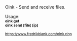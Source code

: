 Oink - Send and receive files.

Usage:\
<small><strong>oink get\
oink send [file] [ip]</strong></small>

<small>https://www.fredrikblank.com/oink.php</small>
